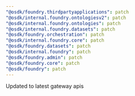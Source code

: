 ```yaml
---
"@osdk/foundry.thirdpartyapplications": patch
"@osdk/internal.foundry.ontologiesv2": patch
"@osdk/internal.foundry.ontologies": patch
"@osdk/internal.foundry.datasets": patch
"@osdk/foundry.orchestration": patch
"@osdk/internal.foundry.core": patch
"@osdk/foundry.datasets": patch
"@osdk/internal.foundry": patch
"@osdk/foundry.admin": patch
"@osdk/foundry.core": patch
"@osdk/foundry": patch
---
```


Updated to latest gateway apis
